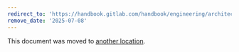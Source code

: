```yaml
---
redirect_to: 'https://handbook.gitlab.com/handbook/engineering/architecture/design-documents/runner_scaling/'
remove_date: '2025-07-08'
---
```


This document was moved to [another location](https://handbook.gitlab.com/handbook/engineering/architecture/design-documents/runner_scaling/).

<!-- This redirect file can be deleted after <2025-07-08>. -->
<!-- Redirects that point to other docs in the same project expire in three months. -->
<!-- Redirects that point to docs in a different project or site (for example, link is not relative and starts with `https:`) expire in one year. -->
<!-- Before deletion, see: https://docs.gitlab.com/ee/development/documentation/redirects.html -->
